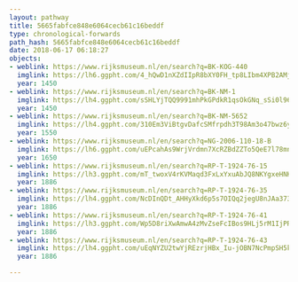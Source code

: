 ```yaml
---
layout: pathway
title: 5665fabfce848e6064cecb61c16beddf
type: chronological-forwards
path_hash: 5665fabfce848e6064cecb61c16beddf
date: 2018-06-17 06:18:27
objects:
- weblink: https://www.rijksmuseum.nl/en/search?q=BK-KOG-440
  imglink: https://lh6.ggpht.com/4_hQwD1nXZdIIpR8bXY0FH_tp8LIbm4XPB2AMjOJLKp6L4jHP1-27h3B0EA6w-5Rg9T0mljRoj6wlxQRaq_CUDuSKwA=s200
  year: 1450
- weblink: https://www.rijksmuseum.nl/en/search?q=BK-NM-1
  imglink: https://lh4.ggpht.com/sSHLYjTQQ9991mhPkGPdkR1qsOkGNq_sSi0l96VMI1Om9FtcXq3oCHj_eluSaWw5nGNhC4RQHc9aXl22Ttf0AxnWTYI=s200
  year: 1450
- weblink: https://www.rijksmuseum.nl/en/search?q=BK-NM-5652
  imglink: https://lh4.ggpht.com/310Em3ViBtgvDafcSMfrpdh3T98Am3o47bwz6y2cvVhR3VP0kH1c2KMT7US9MtBNaUD3w_pVDF1mgYLs6uqfE1qT9ts=s200
  year: 1550
- weblink: https://www.rijksmuseum.nl/en/search?q=NG-2006-110-18-B
  imglink: https://lh6.ggpht.com/uEPcahAs9WrjVrdmn7XcRZBdZZTo5QeE7l78mntZ2UU2XYl3ZUo-k7q7IGmBOnbtALzgZLbGHaky35DGsGxD_iggyiQ=s200
  year: 1650
- weblink: https://www.rijksmuseum.nl/en/search?q=RP-T-1924-76-15
  imglink: https://lh3.ggpht.com/mT_twoxV4rKVMaqd3FxLxYxuAbJQ8NKYgxeHNKv8DOFf6bhbWDj3fDviLg9U0FChoPkbeCxOzj9xCa3rLCCtIoJajg=s200
  year: 1886
- weblink: https://www.rijksmuseum.nl/en/search?q=RP-T-1924-76-35
  imglink: https://lh4.ggpht.com/NcDInQDt_AHHyXkd6p5s7OIQq2jegU8nJAa373hEYLHIyIf45hk8MKxE0CEi77kjn4oLnhzxHGyDhOFLcBoVUusSRpU=s200
  year: 1886
- weblink: https://www.rijksmuseum.nl/en/search?q=RP-T-1924-76-41
  imglink: https://lh3.ggpht.com/Wp5D8riXwAmwA4zMvZseFcIBos9HLj5rM1IjPR2XmLCoKyZibeY7q33EZcyVPPJImbPkoH_F77YHu7LZdUGYGkXA0TQ=s200
  year: 1886
- weblink: https://www.rijksmuseum.nl/en/search?q=RP-T-1924-76-43
  imglink: https://lh4.ggpht.com/uEqNYZU2twYjREzrjHBx_Iu-jOBN7NcPmpSH5kepuE42Ri-bgeBvLyHhkgbqQTLZvIJXPxCqh94b_VxcW73Q8cJO4AI=s200
  year: 1886

---
```

